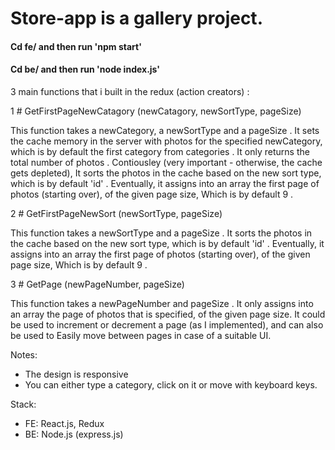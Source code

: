 # Store-app is a gallery project.

#### Cd fe/ and then run 'npm start'  ####
#### Cd be/ and then run 'node index.js' ####



 3 main functions that i built in the redux (action creators) :


 1 # GetFirstPageNewCatagory (newCatagory, newSortType, pageSize)

 This function takes a newCategory, a newSortType and a pageSize .
 It sets the cache memory in the server with photos for the specified newCategory,
 which is by default the first category from categories .
 It only returns the total number of photos .
 Contiousley (very important - otherwise, the cache gets depleted), 
 It sorts the photos in the cache based on the new sort type, which is by default 'id' .
 Eventually, it assigns into an array the first page of photos (starting over), of the given page size,
 Which is by default 9 .

 2 # GetFirstPageNewSort (newSortType, pageSize)

 This function takes a newSortType and a pageSize .
 It sorts the photos in the cache based on the new sort type, which is by default 'id' .
 Eventually, it assigns into an array the first page of photos (starting over), of the given page size,
 Which is by default 9 .

 3 # GetPage (newPageNumber, pageSize)
 
 This function takes a newPageNumber and pageSize . 
 It only assigns into an array the page of photos that is specified, of the given page size.
 It could be used to increment or decrement a page (as I implemented), and can also be used to
 Easily move between pages in case of a suitable UI.

Notes:
- The design is responsive
- You can either type a category, click on it or move with keyboard keys.

Stack:
- FE: React.js, Redux
- BE: Node.js (express.js)


